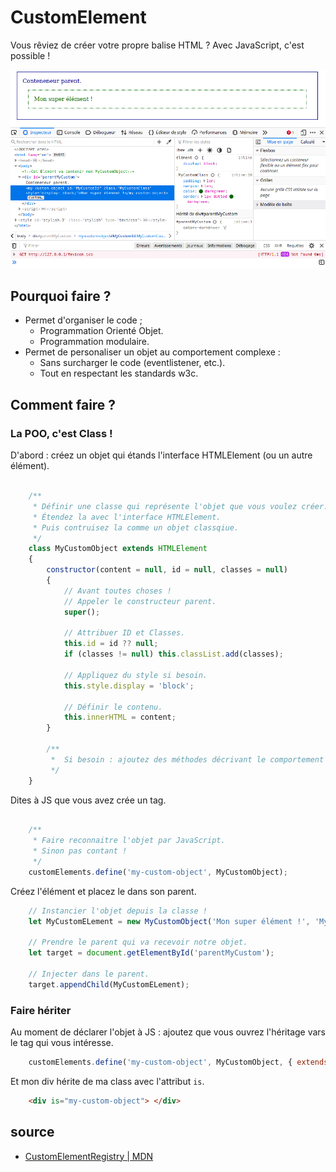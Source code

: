 # CustomElement

Vous rêviez de créer votre propre balise HTML ? 
Avec JavaScript, c'est possible ! 

![image](Screenshot_20210412_082346.png)

## Pourquoi faire ? 

* Permet d'organiser le code ; 
  * Programmation Orienté Objet. 
  * Programmation modulaire.
* Permet de personaliser un objet au comportement complexe :
  * Sans surcharger le code (eventlistener, etc.).
  * Tout en respectant les standards w3c.

## Comment faire ? 

### La POO, c'est Class ! 

D'abord : créez un objet qui étands l'interface HTMLElement (ou un autre élément).

```js

    /**
     * Définir une classe qui représente l'objet que vous voulez créer. 
     * Étendez la avec l'interface HTMLElement.
     * Puis contruisez la comme un objet classqiue. 
     */
    class MyCustomObject extends HTMLElement
    {
        constructor(content = null, id = null, classes = null)
        {
            // Avant toutes choses !
            // Appeler le constructeur parent.
            super();
            
            // Attribuer ID et Classes.
            this.id = id ?? null;
            if (classes != null) this.classList.add(classes); 

            // Appliquez du style si besoin.
            this.style.display = 'block';

            // Définir le contenu.
            this.innerHTML = content;
        }   

        /**
         *  Si besoin : ajoutez des méthodes décrivant le comportement de votre objet. 
         */
    }

```

Dites à JS que vous avez crée un tag. 

```js

    /**
     * Faire reconnaitre l'objet par JavaScript.
     * Sinon pas contant ! 
     */
    customElements.define('my-custom-object', MyCustomObject);
```

Créez l'élément et placez le dans son parent. 

```js
    // Instancier l'objet depuis la classe ! 
    let MyCustomELement = new MyCustomObject('Mon super élément !', 'MyCustomId', 'MyCustomClass');
    
    // Prendre le parent qui va recevoir notre objet.
    let target = document.getElementById('parentMyCustom');
    
    // Injecter dans le parent. 
    target.appendChild(MyCustomELement);

```

### Faire hériter

Au moment de déclarer l'objet à JS : ajoutez que vous ouvrez l'héritage vars le tag qui vous intéresse. 

```js
    customElements.define('my-custom-object', MyCustomObject, { extends: 'div' });
```

Et mon div hérite de ma class avec l'attribut `is`. 
```html
    <div is="my-custom-object"> </div>
```

## source
* [CustomElementRegistry | MDN](https://developer.mozilla.org/en-US/docs/Web/API/CustomElementRegistry/define)